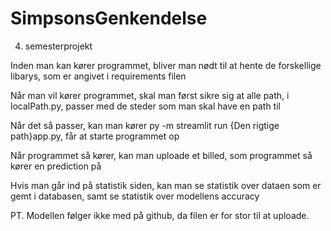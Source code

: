 # SimpsonsGenkendelse
 4. semesterprojekt

Inden man kan kører programmet, bliver man nødt til at hente de forskellige libarys, som er angivet i requirements filen

Når man vil kører programmet, skal man først sikre sig at alle path, i localPath.py, passer med de steder som man skal have en path til

Når det så passer, kan man kører py -m streamlit run {Den rigtige path}app.py, får at starte programmet op

Når programmet så kører, kan man uploade et billed, som programmet så kører en prediction på 

Hvis man går ind på statistik siden, kan man se statistik over dataen som er gemt i databasen, samt se statistik over modellens accuracy 

PT. Modellen følger ikke med på github, da filen er for stor til at uploade. 
